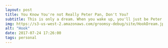 ```yaml
---
layout: post
title: You Know You're not Really Peter Pan, Don't You?
subtitle: This is only a dream. When you wake up, you'll just be Peter Banning - a cold, selfish man who drinks too much, is obsessed with success, and runs and hides from his wife and children!
img: https://s3-us-west-2.amazonaws.com/groomsy-debug/site/HookDream.jpg
alt: "Hook"
date: 2017-07-24 17:26:00￼
tags: personal
---
```

